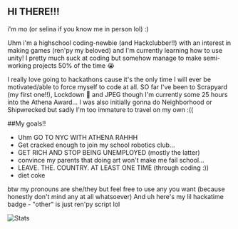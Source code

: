 ## HI THERE!!!

i'm mo (or selina if you know me in person lol) :)

Uhm i'm a highschool coding-newbie (and Hackclubber!!) with an interest in making games (ren'py my beloved) and I'm currently learning how to use unity!
I pretty much suck at coding but somehow manage to make semi-working projects 50% of the time 😭

I really love going to hackathons cause it's the only time I will ever be motivated/able to force myself to code at all. SO far I've been to Scrapyard (my first one!!), Lockdown 🥇 and JPEG though I'm currently some 25 hours into the Athena Award...
I was also initially gonna do Neighborhood or Shipwrecked but sadly I'm too immature to travel on my own :(( 

##My goals!!
- Uhm GO TO NYC WITH ATHENA RAHHH
- Get cracked enough to join my school robotics club...
- GET RICH AND STOP BEING UNEMPLOYED (mostly the latter)
- convince my parents that doing art won't make me fail school...
- LEAVE. THE. COUNTRY. AT LEAST ONE TIME (through coding :))
- diet coke

btw my pronouns are she/they but feel free to use any you want (because honestly don't mind any at all whatsoever)
And uh here's my lil hackatime badge - "other" is just ren'py script lol

![Stats](https://github-readme-stats.hackclub.dev/api/wakatime?username=196&api_domain=hackatime.hackclub.com&theme=darcula&custom_title=Hackatime+Stats&layout=compact&cache_seconds=0&langs_count=8)
<!--
**Ayamamoru/Ayamamoru** is a ✨ _special_ ✨ repository because its `README.md` (this file) appears on your GitHub profile.

Here are some ideas to get you started:

- 🔭 I’m currently working on ...
- 🌱 I’m currently learning ...
- 👯 I’m looking to collaborate on ...
- 🤔 I’m looking for help with ...
- 💬 Ask me about ...
- 📫 How to reach me: ...
- 😄 Pronouns: ...
- ⚡ Fun fact: ...
-->
